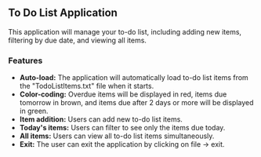 ## To Do List Application

This application will manage your to-do list, including adding new items, filtering by due date, and viewing all items.

### Features

* **Auto-load:** The application will automatically load to-do list items from the "TodoListItems.txt" file when it starts.
* **Color-coding:** Overdue items will be displayed in red, items due tomorrow in brown, and items due after 2 days or more will be displayed in green.
* **Item addition:** Users can add new to-do list items.
* **Today's items:** Users can filter to see only the items due today.
* **All items:** Users can view all to-do list items simultaneously.
* **Exit:** The user can exit the application by clicking on file -> exit.
